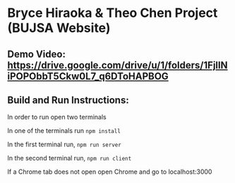 # Bryce Hiraoka & Theo Chen Project (BUJSA Website)

## Demo Video: https://drive.google.com/drive/u/1/folders/1FjllNiPOPObbT5Ckw0L7_q6DToHAPBOG

## Build and Run Instructions:

In order to run open two terminals

In one of the terminals run ```npm install```

In the first terminal run, ```npm run server```

In the second terminal run, ```npm run client```

If a Chrome tab does not open open Chrome and go to localhost:3000
